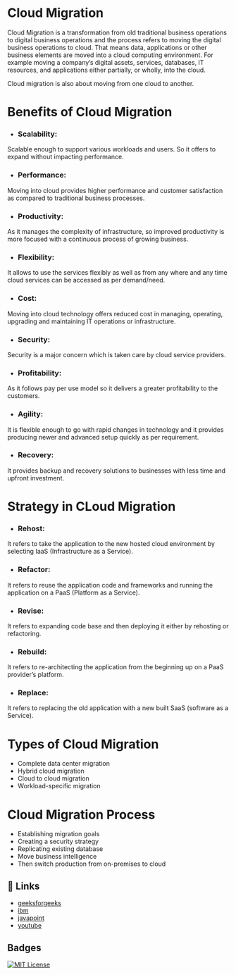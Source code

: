 
# Cloud Migration

Cloud Migration is a transformation from old traditional business operations to digital business operations and the process refers to moving the digital business operations to cloud. That means data, applications or other business elements are moved into a cloud computing environment. For example moving a company’s digital assets, services, databases, IT resources, and applications either partially, or wholly, into the cloud.

Cloud migration is also about moving from one cloud to another. 

# Benefits of Cloud Migration

- ### Scalability: 
Scalable enough to support various workloads and users. So it offers to expand without impacting performance.
- ### Performance: 
Moving into cloud provides higher performance and customer satisfaction as compared to traditional business processes.
- ### Productivity: 
As it manages the complexity of infrastructure, so improved productivity is more focused with a continuous process of growing business.
- ### Flexibility: 
It allows to use the services flexibly as well as from any where and any time cloud services can be accessed as per demand/need.
- ### Cost: 
Moving into cloud technology offers reduced cost in managing, operating, upgrading and maintaining IT operations or infrastructure.
- ### Security: 
Security is a major concern which is taken care by cloud service providers.
- ### Profitability: 
As it follows pay per use model so it delivers a greater profitability to the customers.
- ### Agility: 
It is flexible enough to go with rapid changes in technology and it provides producing newer and advanced setup quickly as per requirement.
- ### Recovery: 
It provides backup and recovery solutions to businesses with less time and upfront investment.

# Strategy in CLoud Migration

- ### Rehost:
It refers to take the application to the new hosted cloud environment by selecting IaaS (Infrastructure as a Service).
- ### Refactor: 
It refers to reuse the application code and frameworks and running the application on a PaaS (Platform as a Service).
- ### Revise:
It refers to expanding code base and then deploying it either by rehosting or refactoring.
- ### Rebuild: 
It refers to re-architecting the application from the beginning up on a PaaS provider’s platform.
- ### Replace: 
It refers to replacing the old application with a new built SaaS (software as a Service).
# Types of Cloud Migration

- Complete data center migration
- Hybrid cloud migration
- Cloud to cloud migration
- Workload-specific migration
# Cloud Migration Process

- Establishing migration goals
- Creating a security strategy
- Replicating existing database
- Move business intelligence
- Then switch production from on-premises to cloud
## 🔗 Links

 - [geeksforgeeks](https://www.geeksforgeeks.org/cloud-migration/)
 - [ibm](https://www.ibm.com/topics/cloud-migration)
 - [javapoint](https://www.javatpoint.com/cloud-migration)
 - [youtube](https://www.youtube.com/watch?v=_7gmKYmzIpw)

## Badges

[![MIT License](https://img.shields.io/badge/License-MIT-green.svg)](https://choosealicense.com/licenses/mit/)
